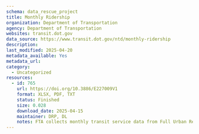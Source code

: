 ```yaml
---
schema: data_rescue_project 
title: Monthly Ridership
organization: Department of Transportation
agency: Department of Transportation
websites: transit.dot.gov
data_source: https://www.transit.dot.gov/ntd/monthly-ridership
description: 
last_modified: 2025-04-20
metadata_available: Yes
metadata_url: 
category:
  - Uncategorized
resources:
  - id: 765
    url: https://doi.org/10.3886/E227009V1
    format: XLSX, PDF, TXT
    status: Finished
    size: 0.028
    download_date: 2025-04-15
    maintainer: DRP, DL
    notes: FTA collects monthly transit service data from Full Urban Reporters (agencies with over 30 Vehicles Operated in Maximum Service (VOMS) or modes operating over Fixed Guideway). These service data include Vehicle Revenue Miles (VRM), Vehicle Revenue Hours (VRH), Unlinked Passenger Trips (UPT), and VOMS. For a description of these data, please review the most recent NTD Policy Manual (https//www.transit.dot.gov/ntd/2024-ntd-monthly-ridership-and-weekly-reference-policy-manual). The most recent NTD Policy Manual for this point in time (2024) has been included with this dataset. The datasets have multiple sheets within the Excel spreadsheet, with the first one being a README.
---
```

